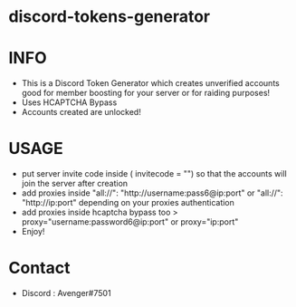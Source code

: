 # discord-tokens-generator

# INFO
- This is a Discord Token Generator which creates unverified accounts good for member boosting for your server or for raiding purposes!
- Uses HCAPTCHA Bypass
- Accounts created are unlocked!
# USAGE
- put server invite code inside ( invitecode = "") so that the accounts will join the server after creation
- add proxies inside "all://": "http://username:pass6@ip:port" or "all://": "http://ip:port" depending on your proxies authentication
- add proxies inside hcaptcha bypass too >  proxy="username:password6@ip:port" or proxy="ip:port"
- Enjoy!

# Contact
- Discord : Avenger#7501

